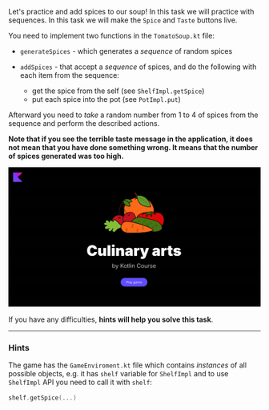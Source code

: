 Let's practice and add spices to our soup! In this task we will practice with sequences.
In this task we will make the `Spice` and `Taste` buttons live. 

You need to implement two functions in the `TomatoSoup.kt` file:

- `generateSpices` - which generates a _sequence_ of random spices
- `addSpices` - that accept a _sequence_ of spices, and do the following with each item from the sequence:

    - get the spice from the self (see `ShelfImpl.getSpice`)
    - put each spice into the pot (see `PotImpl.put`)

Afterward you need to _take_ a random number from 1 to 4 of spices from the sequence and perform the described actions.

**Note that if you see the terrible taste message in the application, it does not mean that you have done something wrong.
It means that the number of spices generated was too high.**

<div class="hint" title="Click me to view the expected state of the application after completing this task">

![Current state](../../utils/src/main/resources/images/master/chef/states/spice.gif)

</div>

If you have any difficulties, **hints will help you solve this task**.

----

### Hints

<div class="hint" title="Click me to learn how to use API functions">

The game has the `GameEnviroment.kt` file which contains _instances_ of all possible objects, e.g.
it has `shelf` variable for `ShelfImpl` and to use `ShelfImpl` API you need to call it with `shelf`:
```kotlin
shelf.getSpice(...)
```
</div>
